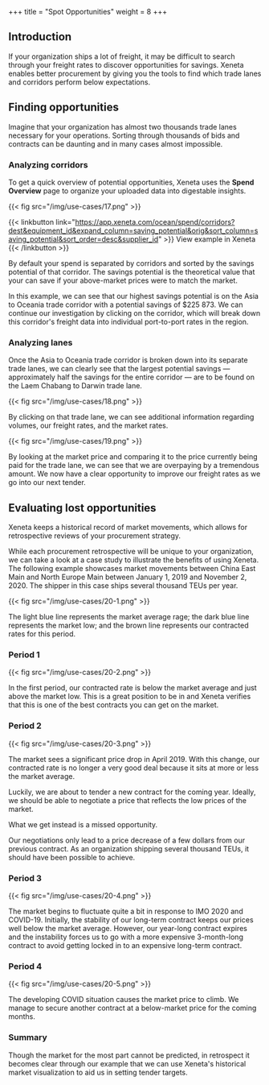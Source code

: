 +++
title = "Spot Opportunities"
weight = 8
+++

## Introduction

If your organization ships a lot of freight, it may be difficult to search through your freight rates to discover opportunities for savings. Xeneta enables better procurement by giving you the tools to find which trade lanes and corridors perform below expectations.

## Finding opportunities

Imagine that your organization has almost two thousands trade lanes necessary for your operations. Sorting through thousands of bids and contracts can be daunting and in many cases almost impossible.

### Analyzing corridors

To get a quick overview of potential opportunities, Xeneta uses the **Spend Overview** page to organize your uploaded data into digestable insights. 

{{< fig src="/img/use-cases/17.png" >}} 

{{< linkbutton link="https://app.xeneta.com/ocean/spend/corridors?dest&equipment_id&expand_column=saving_potential&orig&sort_column=saving_potential&sort_order=desc&supplier_id" >}} View example in Xeneta {{< /linkbutton >}}

By default your spend is separated by corridors and sorted by the savings potential of that corridor. The savings potential is the theoretical value that your can save if your above-market prices were to match the market.

In this example, we can see that our highest savings potential is on the Asia to Oceania trade corridor with a potential savings of $225 873. We can continue our investigation by clicking on the corridor, which will break down this corridor's freight data into individual port-to-port rates in the region.

### Analyzing lanes

Once the Asia to Oceania trade corridor is broken down into its separate trade lanes, we can clearly see that the largest potential savings — approximately half the savings for the entire corridor — are to be found on the Laem Chabang to Darwin trade lane.

{{< fig src="/img/use-cases/18.png" >}}

By clicking on that trade lane, we can see additional information regarding volumes, our freight rates, and the market rates.

{{< fig src="/img/use-cases/19.png" >}}

By looking at the market price and comparing it to the price currently being paid for the trade lane, we can see that we are overpaying by a tremendous amount. We now have a clear opportunity to improve our freight rates as we go into our next tender.

## Evaluating lost opportunities

Xeneta keeps a historical record of market movements, which allows for retrospective reviews of your procurement strategy.

While each procurement retrospective will be unique to your organization, we can take a look at a case study to illustrate the benefits of using Xeneta. The following example showcases market movements between China East Main and North Europe Main between January 1, 2019 and November 2, 2020. The shipper in this case ships several thousand TEUs per year.

{{< fig src="/img/use-cases/20-1.png" >}}

The light blue line represents the market average rage; the dark blue line represents the market low; and the brown line represents our contracted rates for this period.

### Period 1

{{< fig src="/img/use-cases/20-2.png" >}}

In the first period, our contracted rate is below the market average and just above the market low. This is a great position to be in and Xeneta verifies that this is one of the best contracts you can get on the market.

### Period 2

{{< fig src="/img/use-cases/20-3.png" >}}

The market sees a significant price drop in April 2019. With this change, our contracted rate is no longer a very good deal because it sits at more or less the market average.

Luckily, we are about to tender a new contract for the coming year. Ideally, we should be able to negotiate a price that reflects the low prices of the market. 

What we get instead is a missed opportunity.

Our negotiations only lead to a price decrease of a few dollars from our previous contract. As an organization shipping several thousand TEUs, it should have been possible to achieve.

### Period 3

{{< fig src="/img/use-cases/20-4.png" >}}

The market begins to fluctuate quite a bit in response to IMO 2020 and COVID-19. Initially, the stability of our long-term contract keeps our prices well below the market average. However, our year-long contract expires and the instability forces us to go with a more expensive 3-month-long contract to avoid getting locked in to an expensive long-term contract.

### Period 4

{{< fig src="/img/use-cases/20-5.png" >}}

The developing COVID situation causes the market price to climb. We manage to secure another contract at a below-market price for the coming months.

### Summary

Though the market for the most part cannot be predicted, in retrospect it becomes clear through our example that we can use Xeneta's historical market visualization to aid us in setting tender targets.